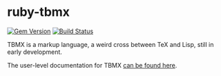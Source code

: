 # ruby-tbmx

[![Gem Version](https://badge.fury.io/rb/tbmx.svg)](http://badge.fury.io/rb/tbmx)
[![Build Status](https://travis-ci.org/cgore/ruby-tbmx.svg?branch=master)](https://travis-ci.org/cgore/ruby-tbmx)

TBMX is a markup language, a weird cross between TeX and Lisp, still in early development.

The user-level documentation for TBMX [can be found here](http://thinkingbicycle.com/help/tbmx).
